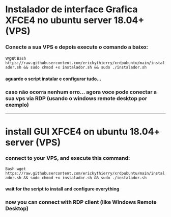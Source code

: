 # Instalador de interface Grafica XFCE4 no ubuntu server 18.04+ (VPS)

### Conecte a sua VPS e depois execute o comando a baixo:

wget ```Bash https://raw.githubusercontent.com/erickythierry/xrdpubuntu/main/instalador.sh && sudo chmod +x instalador.sh && sudo ./instalador.sh```

#### aguarde o script instalar e configurar tudo...

### caso não ocorra nenhum erro... agora voce pode conectar a sua vps via RDP (usando o windows remote desktop por exemplo)

___________________________________________________________________________________________________________________________

# install GUI XFCE4 on ubuntu 18.04+ server (VPS)

### connect to your VPS, and execute this command:

```Bash wget https://raw.githubusercontent.com/erickythierry/xrdpubuntu/main/instalador.sh && sudo chmod +x instalador.sh && sudo ./instalador.sh```

#### wait for the script to install and configure everything

### now you can connect with RDP client (like Windows Remote Desktop)
